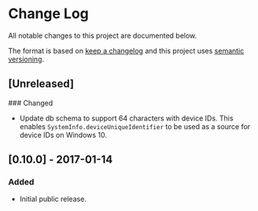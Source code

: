 # Change Log
All notable changes to this project are documented below.

The format is based on [keep a changelog](http://keepachangelog.com/) and this project uses [semantic versioning](http://semver.org/).

## [Unreleased]

### Changed
- Update db schema to support 64 characters with device IDs. This enables `SystemInfo.deviceUniqueIdentifier` to be used as a source for device IDs on Windows 10.

## [0.10.0] - 2017-01-14
### Added
- Initial public release.
